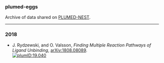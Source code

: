 ### plumed-eggs
Archive of data shared on [PLUMED-NEST](www.plumed-nest.org).

-------------------------------------------------------------

### 2018
* J. Rydzewski, and O. Valsson, *Finding Multiple Reaction Pathways of Ligand Unbinding*, [arXiv:1808.08089](https://arxiv.org/abs/1808.08089).  
[![plumID:19.040](https://www.plumed-nest.org/eggs/19/040/badge.svg)](https://www.plumed-nest.org/eggs/19/040/)
